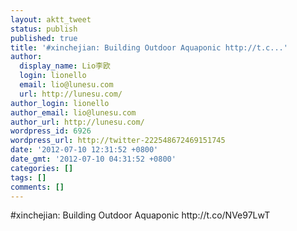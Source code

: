```yaml
---
layout: aktt_tweet
status: publish
published: true
title: '#xinchejian: Building Outdoor Aquaponic http://t.c...'
author:
  display_name: Lio李欧
  login: lionello
  email: lio@lunesu.com
  url: http://lunesu.com/
author_login: lionello
author_email: lio@lunesu.com
author_url: http://lunesu.com/
wordpress_id: 6926
wordpress_url: http://twitter-222548672469151745
date: '2012-07-10 12:31:52 +0800'
date_gmt: '2012-07-10 04:31:52 +0800'
categories: []
tags: []
comments: []
---
```

<p>#xinchejian: Building Outdoor Aquaponic http://t.co/NVe97LwT</p>
